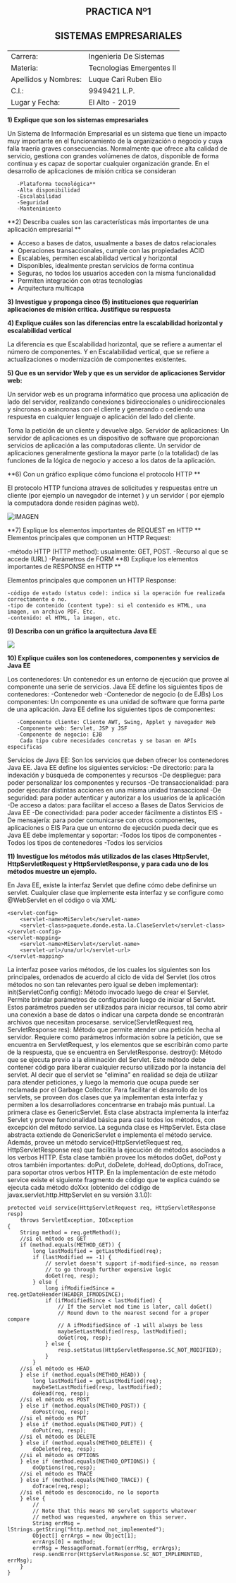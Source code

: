 ## <p align = "center"> PRACTICA Nº1</p>
##  <p align = "center">SISTEMAS EMPRESARIALES</p>

|||
|----------|-------------|
|Carrera:| Ingenieria De Sistemas|
|Materia:| Tecnologias Emergentes II|
|Apellidos y Nombres:| Luque Cari Ruben Elio|
|C.I.:| 9949421 L.P.|
|Lugar y Fecha:| El Alto - 2019|

**1)	Explique que son los sistemas empresariales** 

Un Sistema de Información Empresarial es un sistema que tiene un impacto muy importante en el funcionamiento de la organización o negocio y cuya falla traería graves consecuencias.
Normalmente que ofrece alta calidad de servicio, gestiona con grandes volúmenes de datos, disponible de forma continua y es capaz de soportar cualquier organización grande.
En el desarrollo de aplicaciones de misión crítica se consideran

       -Plataforma tecnológica**
       -Alta disponibilidad
       -Escalabilidad
       -Seguridad
       -Mantenimiento


**2)	Describa cuales son las características más importantes de una aplicación empresarial **



- Acceso a bases de datos, usualmente a bases de datos relacionales
- Operaciones transaccionales, cumple con las propiedades ACID
- Escalables, permiten escalabilidad vertical y horizontal
- Disponibles, idealmente prestan servicios de forma continua
- Seguras, no todos los usuarios acceden con la misma funcionalidad
- Permiten integración con otras tecnologías
- Arquitectura multicapa

**3)	Investigue y proponga cinco (5) instituciones que requerirían aplicaciones de misión crítica. Justifique su respuesta** 




**4)	Explique cuáles son las diferencias entre la escalabilidad horizontal y escalabilidad vertical**

La diferencia es que Escalabilidad horizontal, que se refiere a aumentar el número de componentes. Y en Escalabilidad vertical, que se refiere a actualizaciones o modernización de componentes existentes.

**5)	Que es un servidor Web y que es un servidor de aplicaciones Servidor web:**

Un servidor web es un programa informático que procesa una aplicación de lado del servidor, realizando conexiones bidireccionales o unidireccionales y síncronas o asíncronas con el cliente y generando o cediendo una respuesta en cualquier lenguaje o aplicación del lado del cliente.
 
Toma la petición de un cliente y devuelve algo.
Servidor de aplicaciones:
Un servidor de aplicaciones es un dispositivo de software que proporcionan servicios de aplicación a las computadoras cliente.
Un servidor de aplicaciones generalmente gestiona la mayor parte (o la totalidad) de las funciones de la lógica de negocio y acceso a los datos de la aplicación.


**6)	Con un gráfico explique cómo funciona el protocolo HTTP **

El protocolo HTTP funciona atraves de solicitudes y respuestas entre un cliente (por ejemplo un navegador de internet ) y un servidor ( por ejemplo la computadora donde residen páginas web).

![IMAGEN](http://www.profesordeinformatica.com/images/http_funcionamiento.gif)

**7)	Explique los elementos importantes de REQUEST en HTTP **
Elementos principales que componen un HTTP Request:

   -método HTTP (HTTP method): usualmente:
    GET, POST.
   -Recurso al que se accede (URL)
   -Parámetros de FORM
**8)	Explique los elementos importantes de RESPONSE en HTTP **

Elementos principales que componen un HTTP Response:

    -código de estado (status code): indica si la operación fue realizada correctamente o no.
    -tipo de contenido (content type): si el contenido es HTML, una imagen, un archivo PDF. Etc.
    -contenido: el HTML, la imagen, etc.
    
**9)	Describa con un gráfico la arquitectura Java EE** 

![](http://slideplayer.es/1646087/6/images/8/MarcoTe%C3%B3ricoJavaEnterpriseEdition%28JEE%29%3Aest%C3%A1ndarparaeldesarrollodeaplicacionesempresarialesqueusatecnolog%C3%ADaJava..jpg)

**10)	Explique cuáles son los contenedores, componentes y servicios de Java EE**

Los contenedores:
Un contenedor es un entorno de ejecución que provee al componente una serie de servicios.
Java EE define los siguientes tipos de contenedores:
    -Contenedor web
    -Contenedor de negocio (o de EJBs)
Los componentes:
Un componente es una unidad de software que forma parte de una aplicación.
      Java EE define los siguientes tipos de componentes:
      
       -Componente cliente: Cliente AWT, Swing, Applet y navegador Web
       -Componente web: Servlet, JSP y JSF
       -Componente de negocio: EJB
        Cada tipo cubre necesidades concretas y se basan en APIs especificas 
Servicios de Java EE:
       Son los servicios que deben ofrecer los contenedores Java EE.
       Java EE define los siguientes servicios:
     -De directorio: para la indexación y búsqueda de componentes y recursos
     -De despliegue: para poder personalizar los componentes y recursos
     -De transaccionalidad: para poder ejecutar distintas acciones en una misma unidad transaccional
     -De seguridad: para poder autenticar y autorizar a los usuarios de la aplicación
     -De acceso a datos: para facilitar el acceso a Bases de Datos
Servicios de Java EE
       -De conectividad: para poder acceder fácilmente a distintos EIS
       -De mensajería: para poder comunicarse con otros componentes, aplicaciones o EIS
  Para que un entorno de ejecución pueda decir que es Java EE debe implementar y soportar:
                 -Todos los tipos de componentes
        -Todos los tipos de contenedores
        -Todos los servicios
        
**11)	Investigue los métodos más utilizados de las clases HttpServlet, HttpServletRequest y HttpServletResponse, y para cada uno de los métodos muestre un ejemplo.** 

En Java EE, existe la interfaz Servlet que define cómo debe definirse un servlet. Cualquier clase que implemente esta interfaz y se configure como @WebServlet en el código o vía XML:

~~~
<servlet-config>
    <servlet-name>MiServlet</servlet-name>
    <servlet-class>paquete.donde.esta.la.ClaseServlet</servlet-class>
</servlet-config>
<servlet-mapping>
    <servlet-name>MiServlet</servlet-name>
    <servlet-url>/una/url</servlet-url>
</servlet-mapping>
~~~

La interfaz posee varios métodos, de los cuales los siguientes son los principales, ordenados de acuerdo al ciclo de vida del Servlet (los otros métodos no son tan relevantes pero igual se deben implementar):
init(ServletConfig config): Método invocado luego de crear el Servlet. Permite brindar parámetros de configuración luego de iniciar el Servlet. Estos parámetros pueden ser utilizados para iniciar recursos, tal como abrir una conexión a base de datos o indicar una carpeta donde se encontrarán archivos que necesitan procesarse.
service(ServletRequest req, ServletResponse res): Método que permite atender una petición hecha al servidor. Requiere como parámetros información sobre la petición, que se encuentra en ServletRequest, y los elementos que se escribirán como parte de la respuesta, que se encuentra en ServletResponse.
destroy(): Método que se ejecuta previo a la eliminación del Servlet. Este método debe contener código para liberar cualquier recurso utilizado por la instancia del servlet. Al decir que el servlet se "elimina" en realidad se deja de utilizar para atender peticiones, y luego la memoria que ocupa puede ser reclamada por el Garbage Collector.
Para facilitar el desarrollo de los servlets, se proveen dos clases que ya implementan esta interfaz y permiten a los desarrolladores concentrarse en trabajo más puntual.
La primera clase es GenericServlet. Esta clase abstracta implementa la interfaz Servlet y provee funcionalidad básica para casi todos los métodos, con excepción del método service.
La segunda clase es HttpServlet. Esta clase abstracta extiende de GenericServlet e implementa el método service. Además, provee un método service(HttpServletRequest req, HttpServletResponse res) que facilita la ejecución de métodos asociados a los verbos HTTP. Esta clase también provee los métodos doGet, doPost y otros también importantes: doPut, doDelete, doHead, doOptions, doTrace, para soportar otros verbos HTTP. En la implementación de este método service existe el siguiente fragmento de código que te explica cuándo se ejecuta cada método doXxx (obtenido del código de javax.servlet.http.HttpServlet en su versión 3.1.0):

~~~
protected void service(HttpServletRequest req, HttpServletResponse resp)
    throws ServletException, IOException
{
    String method = req.getMethod();
    //si el método es GET
    if (method.equals(METHOD_GET)) {
        long lastModified = getLastModified(req);
        if (lastModified == -1) {
            // servlet doesn't support if-modified-since, no reason
            // to go through further expensive logic
            doGet(req, resp);
        } else {
            long ifModifiedSince = req.getDateHeader(HEADER_IFMODSINCE);
            if (ifModifiedSince < lastModified) {
                // If the servlet mod time is later, call doGet()
                // Round down to the nearest second for a proper compare
                // A ifModifiedSince of -1 will always be less
                maybeSetLastModified(resp, lastModified);
                doGet(req, resp);
            } else {
                resp.setStatus(HttpServletResponse.SC_NOT_MODIFIED);
            }
        }
    //si el método es HEAD
    } else if (method.equals(METHOD_HEAD)) {
        long lastModified = getLastModified(req);
        maybeSetLastModified(resp, lastModified);
        doHead(req, resp);
    //si el método es POST
    } else if (method.equals(METHOD_POST)) {
        doPost(req, resp);
    //si el método es PUT
    } else if (method.equals(METHOD_PUT)) {
        doPut(req, resp);
    //si el método es DELETE
    } else if (method.equals(METHOD_DELETE)) {
        doDelete(req, resp);
    //si el método es OPTIONS
    } else if (method.equals(METHOD_OPTIONS)) {
        doOptions(req,resp);
    //si el método es TRACE
    } else if (method.equals(METHOD_TRACE)) {
        doTrace(req,resp);
    //si el método es desconocido, no lo soporta
    } else {
        //
        // Note that this means NO servlet supports whatever
        // method was requested, anywhere on this server.
        String errMsg = lStrings.getString("http.method_not_implemented");
        Object[] errArgs = new Object[1];
        errArgs[0] = method;
        errMsg = MessageFormat.format(errMsg, errArgs);
        resp.sendError(HttpServletResponse.SC_NOT_IMPLEMENTED, errMsg);
    }
}
~~~

